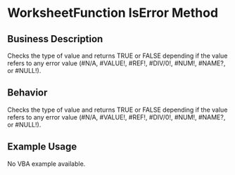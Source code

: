 # WorksheetFunction IsError Method

## Business Description
Checks the type of value and returns TRUE or FALSE depending if the value refers to any error value (#N/A, #VALUE!, #REF!, #DIV/0!, #NUM!, #NAME?, or #NULL!).

## Behavior
Checks the type of value and returns TRUE or FALSE depending if the value refers to any error value (#N/A, #VALUE!, #REF!, #DIV/0!, #NUM!, #NAME?, or #NULL!).

## Example Usage
No VBA example available.